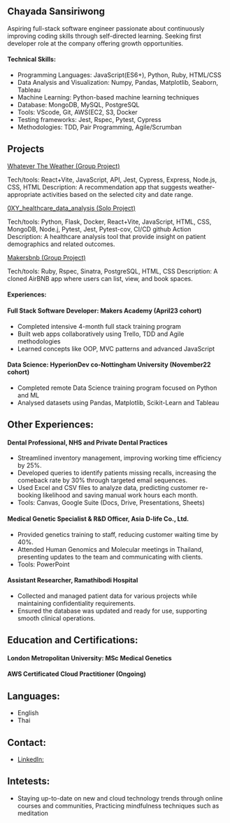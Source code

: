 ## Chayada Sansiriwong

Aspiring full-stack software engineer passionate about continuously improving coding skills through self-directed learning. Seeking first developer role at the company offering growth opportunities.

#### Technical Skills:
- Programming Languages: JavaScript(ES6+), Python, Ruby, HTML/CSS
- Data Analysis and Visualization: Numpy, Pandas, Matplotlib, Seaborn, Tableau
- Machine Learning: Python-based machine learning techniques
- Database: MongoDB, MySQL, PostgreSQL
- Tools: VScode, Git, AWS(EC2, S3, Docker
- Testing frameworks: Jest, Rspec, Pytest, Cypress
- Methodologies: TDD, Pair Programming, Agile/Scrumban

## Projects

[Whatever The Weather (Group Project)](https://github.com/lplclaremont/ep3-raining-mern)

Tech/tools: React+Vite, JavaScript, API, Jest, Cypress, Express, Node.js, CSS, HTML
Description: A recommendation app that suggests weather-appropriate activities based on the selected city and date range.

[0XY_healthcare_data_analysis (Solo Project)](https://github.com/csanann/0XY_healthcare_data_analysis)

Tech/tools: Python, Flask, Docker, React+Vite, JavaScript, HTML, CSS, MongoDB, Node.j, Pytest, Jest, Pytest-cov, CI/CD github Action
Description: A healthcare analysis tool that provide insight on patient demographics and related outcomes.

[Makersbnb (Group Project)](https://github.com/csanann/makersbnb-ruby-seed)

Tech/tools: Ruby, Rspec, Sinatra, PostgreSQL, HTML, CSS
Description: A cloned AirBNB app where users can list, view, and book spaces.

#### Experiences:

#### Full Stack Software Developer: Makers Academy (April23 cohort)
- Completed intensive 4-month full stack training program
- Built web apps collaboratively using Trello, TDD and Agile methodologies
- Learned concepts like OOP, MVC patterns and advanced JavaScript

#### Data Science: HyperionDev co-Nottingham University (November22 cohort)
- Completed remote Data Science training program focused on Python and ML
- Analysed datasets using Pandas, Matplotlib, Scikit-Learn and Tableau

## Other Experiences:

#### Dental Professional, NHS and Private Dental Practices
- Streamlined inventory management, improving working time efficiency by 25%.
- Developed queries to identify patients missing recalls, increasing the comeback rate by 30% through targeted email sequences.
- Used Excel and CSV files to analyze data, predicting customer re-booking likelihood and saving manual work hours each month.
- Tools: Canvas, Google Suite (Docs, Drive, Presentations, Sheets)

#### Medical Genetic Specialist & R&D Officer, Asia D-life Co., Ltd.
- Provided genetics training to staff, reducing customer waiting time by 40%.
- Attended Human Genomics and Molecular meetings in Thailand, presenting updates to the team and communicating with clients.
- Tools: PowerPoint

#### Assistant Researcher, Ramathibodi Hospital
- Collected and managed patient data for various projects while maintaining confidentiality requirements.
- Ensured the database was updated and ready for use, supporting smooth clinical operations.

## Education and Certifications:

#### London Metropolitan University: MSc Medical Genetics
#### AWS Certificated Cloud Practitioner (Ongoing)

## Languages:  
- English
- Thai

## Contact:
- [LinkedIn:](https://www.linkedin.com/in/chayada-s-1a026220) 

## Intetests:
- Staying up-to-date on new and cloud technology trends through online courses and communities, Practicing mindfulness techniques such as meditation